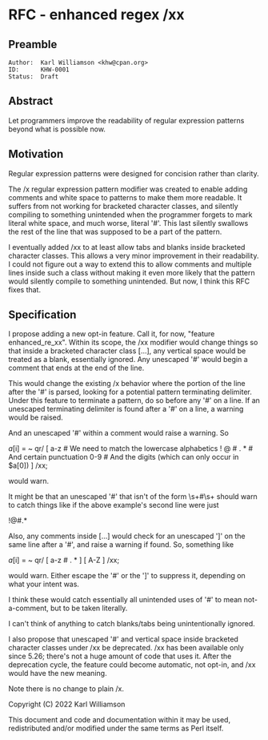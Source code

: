 # RFC - enhanced regex /xx

## Preamble

    Author:  Karl Williamson <khw@cpan.org>
    ID:      KHW-0001
    Status:  Draft

## Abstract

Let programmers improve the readability of regular expression patterns beyond
what is possible now.

## Motivation

Regular expression patterns were designed for concision rather than clarity.

The /x regular expression pattern modifier was created to enable adding
comments and white space to patterns to make them more readable.  It suffers
from not working for bracketed character classes, and silently compiling to
something unintended when the programmer forgets to mark literal white space,
and much worse, literal '#'.  This last silently swallows the rest of the line
that was supposed to be a part of the pattern.

I eventually added /xx to at least allow tabs and blanks inside bracketed
character classes.  This allows a very minor improvement in their readability.
I could not figure out a way to extend this to allow comments and multiple
lines inside such a class without making it even more likely that the pattern
would silently compile to something unintended.  But now, I think this RFC
fixes that.

## Specification

I propose adding a new opt-in feature.  Call it, for now, "feature
enhanced_re_xx".  Within its scope, the /xx modifier would change things so
that inside a bracketed character class [...], any vertical space would be
treated as a blank, essentially ignored.  Any unescaped '#' would begin a
comment that ends at the end of the line.

This would change the existing /x behavior where the portion of the line after
the '#' is parsed, looking for a potential pattern terminating delimiter.
Under this feature to terminate a pattern, do so before any '#' on a line.
If an unescaped terminating delimiter is found after a '#' on a line, a warning
would be raised.

And an unescaped '#' within a comment would raise a warning.  So

 $a[$i] = ~ qr/ [ a-z         # We need to match the lowercase alphabetics
                  ! @ # . *   # And certain punctuation
                  0-9         # And the digits (which can only occur in $a[0])
                ]
              /xx;

would warn.

It might be that an unescaped '#' that isn't of the form \s+#\s+ should
warn to catch things like if the above example's second line were just

 !@#.*

Also, any comments inside [...] would check for an unescaped ']' on the same
line after a '#', and raise a warning if found.  So, something like

 $a[$i] = ~ qr/ [ a-z  # . * ]
                [ A-Z ]
              /xx;

would warn.  Either escape the '#' or the ']' to suppress it, depending on what
your intent was.

I think these would catch essentially all unintended uses of '#' to mean
not-a-comment, but to be taken literally.

I can't think of anything to catch blanks/tabs being unintentionally ignored.

I also propose that unescaped '#' and vertical space inside bracketed character
classes under /xx be deprecated.  /xx has been available only since 5.26;
there's not a huge amount of code that uses it.  After the deprecation cycle,
the feature could become automatic, not opt-in, and /xx would have the new
meaning.  

Note there is no change to plain /x.

Copyright (C) 2022 Karl Williamson

This document and code and documentation within it may be used, redistributed
and/or modified under the same terms as Perl itself.

